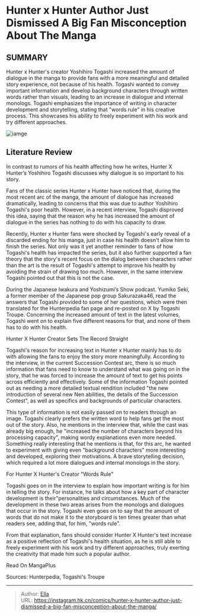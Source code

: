 # Hunter x Hunter Author Just Dismissed A Big Fan Misconception About The Manga


## SUMMARY 



  Hunter x Hunter&#39;s creator Yoshihiro Togashi increased the amount of dialogue in the manga to provide fans with a more meaningful and detailed story experience, not because of his health.   Togashi wanted to convey important information and develop background characters through written words rather than visuals, leading to an increase in dialogue and internal monologs.   Togashi emphasizes the importance of writing in character development and storytelling, stating that &#34;words rule&#34; in his creative process. This showcases his ability to freely experiment with his work and try different approaches.  

![iamge](https://static1.srcdn.com/wordpress/wp-content/uploads/2023/12/hunter-x-hunter-hisoka.jpg)

## Literature Review

In contrast to rumors of his health affecting how he writes, Hunter X Hunter’s Yoshihiro Togashi discusses why dialogue is so important to his story.




Fans of the classic series Hunter x Hunter have noticed that, during the most recent arc of the manga, the amount of dialogue has increased dramatically, leading to concerns that this was due to author Yoshihiro Togashi&#39;s poor health. However, in a recent interview, Togashi disproved this idea, saying that the reason why he has increased the amount of dialogue in the series has nothing to do with his capacity to draw.




Recently, Hunter x Hunter fans were shocked by Togashi&#39;s early reveal of a discarded ending for his manga, just in case his health doesn&#39;t allow him to finish the series. Not only was it yet another reminder to fans of how Togashi&#39;s health has impacted the series, but it also further supported a fan theory that the story&#39;s recent focus on the dialog between characters rather than the art is the result of Togashi&#39;s attempt to improve his health by avoiding the strain of drawing too much. However, in the same interview Togashi pointed out that this is not the case.


 

During the Japanese Iwakura and Yoshizumi’s Show podcast. Yumiko Seki, a former member of the Japanese pop group Sakurazaka46, read the answers that Togashi provided to some of her questions, which were then translated for the Hunterpedia fan page and re-posted on X by Togashi Troupe. Concerning the increased amount of text in the latest volumes, Togashi went on to explain five different reasons for that, and none of them has to do with his health.





 Hunter X Hunter Creator Sets The Record Straight 
         

Togashi&#39;s reason for increasing text in Hunter x Hunter mainly has to do with allowing the fans to enjoy the story more meaningfully. According to the interview, in the current Succession Contest arc, there is so much information that fans need to know to understand what was going on in the story, that he was forced to increase the amount of text to get his points across efficiently and effectively. Some of the information Togashi pointed out as needing a more detailed textual rendition included &#34;the new introduction of several new Nen abilities, the details of the Succession Contest&#34;, as well as specifics and backgrounds of particular characters.

This type of information is not easily passed on to readers through an image. Togashi clearly prefers the written word to help fans get the most out of the story. Also, he mentions in the interview that, while the cast was already big enough, he &#34;increased the number of characters beyond his processing capacity&#34;, making wordy explanations even more needed. Something really interesting that he mentions is that, for this arc, he wanted to experiment with giving even &#34;background characters&#34; more interesting and developed, exploring their motivations. A brave storytelling decision, which required a lot more dialogues and internal monologs in the story.






 For Hunter X Hunter&#39;s Creator &#34;Words Rule&#34; 
          

Togashi goes on in the interview to explain how important writing is for him in telling the story. For instance, he talks about how a key part of character development is their&#34;personalities and circumstances. Much of the development in these two areas arises from the monologs and dialogues that occur in the story. Togashi even goes on to say that the amount of words that do not make it to the storyboard is ten times greater than what readers see, adding that, for him, &#34;words rule&#34;.

From that explanation, fans should consider Hunter X Hunter&#39;s text increase as a positive reflection of Togashi&#39;s health situation, as he is still able to freely experiment with his work and try different approaches, truly exerting the creativity that made him such a popular author.




Read On MangaPlus

Sources: Hunterpedia, Togashi&#39;s Troupe



---

> Author: [Ella](https://instagram.hk.cn/)  
> URL: https://instagram.hk.cn/comics/hunter-x-hunter-author-just-dismissed-a-big-fan-misconception-about-the-manga/  


